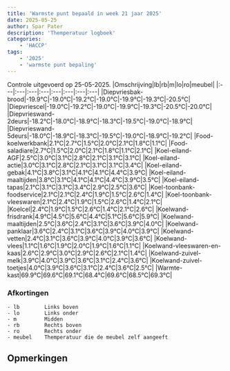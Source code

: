 ```yaml
---
title: 'Warmste punt bepaald in week 21 jaar 2025'
date: 2025-05-25
author: Spar Pater
description: 'Themperatuur logboek'
categories:
    - 'HACCP'
tags:
    - '2025'
    - 'warmste punt bepaling'
---
```

Controle uitgevoerd op 25-05-2025.
|Omschrijving|lb|rb|m|lo|ro|meubel|
|:---|:---|:---|:---|:---|:---|:---|:---|
|Diepvriesbak-brood|-19.9°C|-19.0°C|-19.2°C|-19.0°C|-19.9°C|-19.3°C|-20.5°C|
|Diepvriescel|-19.0°C|-19.2°C|-19.0°C|-19.9°C|-19.3°C|-20.5°C|-20.0°C|
|Diepvrieswand-2deurs|-18.2°C|-18.0°C|-18.9°C|-18.3°C|-19.5°C|-19.0°C|-18.9°C|
|Diepvrieswand-5deurs|-18.0°C|-18.9°C|-18.3°C|-19.5°C|-19.0°C|-18.9°C|-19.2°C|
|Food-koelwerkbank|2.1°C|2.7°C|1.5°C|2.0°C|2.1°C|1.8°C|1.1°C|
|Food-saladiare|2.7°C|1.5°C|2.0°C|2.1°C|1.8°C|1.1°C|2.1°C|
|Koel-eiland-AGF|2.5°C|3.0°C|3.1°C|2.8°C|2.1°C|3.1°C|3.1°C|
|Koel-eiland-actie|3.0°C|3.1°C|2.8°C|2.1°C|3.1°C|3.1°C|3.4°C|
|Koel-eiland-gebak|4.1°C|3.8°C|3.1°C|4.1°C|4.1°C|4.4°C|3.9°C|
|Koel-eiland-maaltijden|3.8°C|3.1°C|4.1°C|4.1°C|4.4°C|3.9°C|3.5°C|
|Koel-eiland-tapas|2.1°C|3.1°C|3.1°C|3.4°C|2.9°C|2.5°C|3.6°C|
|Koel-toonbank-foodservice|2.1°C|2.1°C|2.4°C|1.9°C|1.5°C|2.6°C|1.4°C|
|Koel-toonbank-vleeswaren|2.1°C|2.4°C|1.9°C|1.5°C|2.6°C|1.4°C|2.1°C|
|Koelcel|2.4°C|1.9°C|1.5°C|2.6°C|1.4°C|2.1°C|2.6°C|
|Koelwand-frisdrank|4.9°C|4.5°C|5.6°C|4.4°C|5.1°C|5.6°C|5.9°C|
|Koelwand-maaltijden|2.5°C|3.6°C|2.4°C|3.1°C|3.6°C|3.9°C|4.0°C|
|Koelwand-panklaar|3.6°C|2.4°C|3.1°C|3.6°C|3.9°C|4.0°C|3.9°C|
|Koelwand-vetten|2.4°C|3.1°C|3.6°C|3.9°C|4.0°C|3.9°C|3.6°C|
|Koelwand-vlees|1.1°C|1.6°C|1.9°C|2.0°C|1.9°C|1.6°C|1.1°C|
|Koelwand-vleeswaren-en-kaas|2.6°C|2.9°C|3.0°C|2.9°C|2.6°C|2.1°C|1.4°C|
|Koelwand-zuivel-melk|3.9°C|4.0°C|3.9°C|3.6°C|3.1°C|2.4°C|3.6°C|
|Koelwand-zuivel-toetjes|4.0°C|3.9°C|3.6°C|3.1°C|2.4°C|3.6°C|2.5°C|
|Warmte-kast|69.9°C|69.6°C|69.1°C|68.4°C|69.6°C|68.5°C|69.3°C|

### Afkortingen
    - lb        Links boven
    - lo        Links onder
    - m         Midden
    - rb        Rechts boven
    - ro        Rechts onder
    - meubel    Themperatuur die de meubel zelf aangeeft

## Opmerkingen


